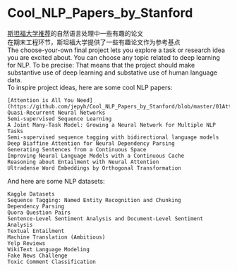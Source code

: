 # Cool_NLP_Papers_by_Stanford
[斯坦福大学推荐](https://web.stanford.edu/class/cs224n/project.html)的自然语言处理中一些有趣的论文  
在期末工程环节，斯坦福大学提供了一些有趣论文作为参考基点   
The choose-your-own final project lets you explore a task or research idea you are excited about. You can choose any topic related to deep learning for NLP. To be precise: That means that the project should make substantive use of deep learning and substative use of human language data.    
To inspire project ideas, here are some cool NLP papers:

    [Attention is All You Need](https://github.com/jepyh/Cool_NLP_Papers_by_Stanford/blob/master/01Attention%20is%20All%20You%20Need.pdf)
    Quasi-Recurrent Neural Networks
    Semi-supervised Sequence Learning
    A Joint Many-Task Model: Growing a Neural Network for Multiple NLP Tasks
    Semi-supervised sequence tagging with bidirectional language models
    Deep Biaffine Attention for Neural Dependency Parsing
    Generating Sentences from a Continuous Space
    Improving Neural Language Models with a Continuous Cache
    Reasoning about Entailment with Neural Attention
    Ultradense Word Embeddings by Orthogonal Transformation

And here are some NLP datasets:

    Kaggle Datasets
    Sequence Tagging: Named Entity Recognition and Chunking
    Dependency Parsing
    Quora Question Pairs
    Sentence-Level Sentiment Analysis and Document-Level Sentiment Analysis
    Textual Entailment
    Machine Translation (Ambitious)
    Yelp Reviews
    WikiText Language Modeling
    Fake News Challenge
    Toxic Comment Classification
